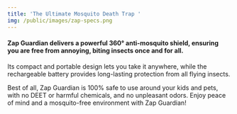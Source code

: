 ```yaml
---
title: 'The Ultimate Mosquito Death Trap '
img: /public/images/zap-specs.png
---
```

#### Zap Guardian delivers a powerful 360° anti-mosquito shield, ensuring you are free from annoying, biting insects once and for all.

Its compact and portable design lets you take it anywhere, while the rechargeable battery provides long-lasting protection from all flying insects.

Best of all, Zap Guardian is 100% safe to use around your kids and pets, with no DEET or harmful chemicals, and no unpleasant odors. Enjoy peace of mind and a mosquito-free environment with Zap Guardian!
